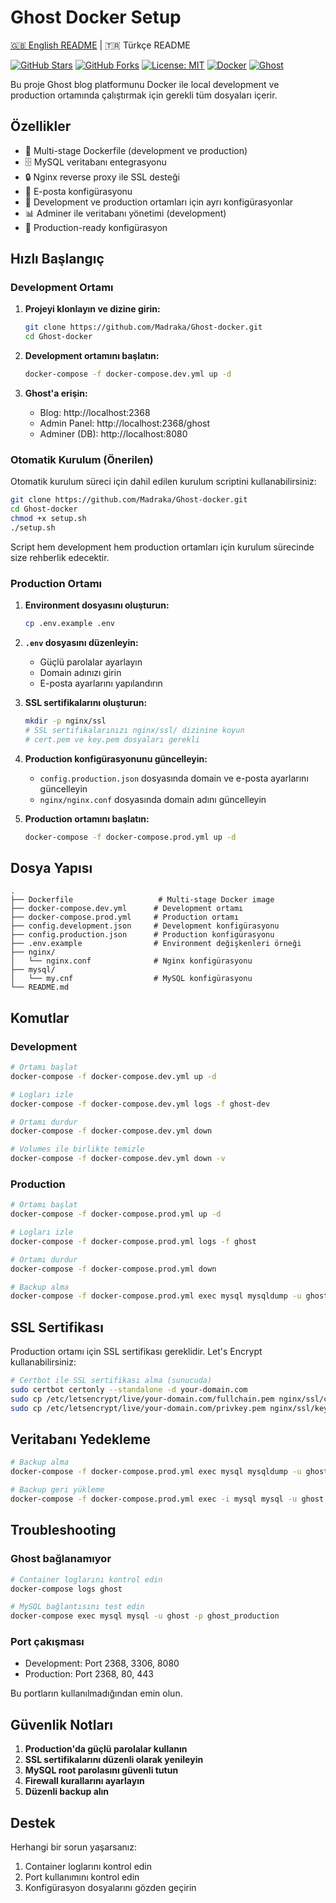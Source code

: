 # Ghost Docker Setup

[🇬🇧 English README](README.md) | 🇹🇷 Türkçe README

[![GitHub Stars](https://img.shields.io/github/stars/Madraka/Ghost-docker?style=social)](https://github.com/Madraka/Ghost-docker/stargazers)
[![GitHub Forks](https://img.shields.io/github/forks/Madraka/Ghost-docker?style=social)](https://github.com/Madraka/Ghost-docker/network/members)
[![License: MIT](https://img.shields.io/badge/License-MIT-yellow.svg)](https://opensource.org/licenses/MIT)
[![Docker](https://img.shields.io/badge/Docker-Ready-blue.svg)](https://www.docker.com/)
[![Ghost](https://img.shields.io/badge/Ghost-5.x-green.svg)](https://ghost.org/)

Bu proje Ghost blog platformunu Docker ile local development ve production ortamında çalıştırmak için gerekli tüm dosyaları içerir.

## Özellikler

- 🐳 Multi-stage Dockerfile (development ve production)
- 🗄️ MySQL veritabanı entegrasyonu
- 🔒 Nginx reverse proxy ile SSL desteği
- 📧 E-posta konfigürasyonu
- 🔧 Development ve production ortamları için ayrı konfigürasyonlar
- 📊 Adminer ile veritabanı yönetimi (development)
- 🚀 Production-ready konfigürasyon

## Hızlı Başlangıç

### Development Ortamı

1. **Projeyi klonlayın ve dizine girin:**
   ```bash
   git clone https://github.com/Madraka/Ghost-docker.git
   cd Ghost-docker
   ```

2. **Development ortamını başlatın:**
   ```bash
   docker-compose -f docker-compose.dev.yml up -d
   ```

3. **Ghost'a erişin:**
   - Blog: http://localhost:2368
   - Admin Panel: http://localhost:2368/ghost
   - Adminer (DB): http://localhost:8080

### Otomatik Kurulum (Önerilen)

Otomatik kurulum süreci için dahil edilen kurulum scriptini kullanabilirsiniz:

```bash
git clone https://github.com/Madraka/Ghost-docker.git
cd Ghost-docker
chmod +x setup.sh
./setup.sh
```

Script hem development hem production ortamları için kurulum sürecinde size rehberlik edecektir.

### Production Ortamı

1. **Environment dosyasını oluşturun:**
   ```bash
   cp .env.example .env
   ```

2. **`.env` dosyasını düzenleyin:**
   - Güçlü parolalar ayarlayın
   - Domain adınızı girin
   - E-posta ayarlarını yapılandırın

3. **SSL sertifikalarını oluşturun:**
   ```bash
   mkdir -p nginx/ssl
   # SSL sertifikalarınızı nginx/ssl/ dizinine koyun
   # cert.pem ve key.pem dosyaları gerekli
   ```

4. **Production konfigürasyonunu güncelleyin:**
   - `config.production.json` dosyasında domain ve e-posta ayarlarını güncelleyin
   - `nginx/nginx.conf` dosyasında domain adını güncelleyin

5. **Production ortamını başlatın:**
   ```bash
   docker-compose -f docker-compose.prod.yml up -d
   ```

## Dosya Yapısı

```
.
├── Dockerfile                   # Multi-stage Docker image
├── docker-compose.dev.yml      # Development ortamı
├── docker-compose.prod.yml     # Production ortamı
├── config.development.json     # Development konfigürasyonu
├── config.production.json      # Production konfigürasyonu
├── .env.example                # Environment değişkenleri örneği
├── nginx/
│   └── nginx.conf              # Nginx konfigürasyonu
├── mysql/
│   └── my.cnf                  # MySQL konfigürasyonu
└── README.md
```

## Komutlar

### Development

```bash
# Ortamı başlat
docker-compose -f docker-compose.dev.yml up -d

# Logları izle
docker-compose -f docker-compose.dev.yml logs -f ghost-dev

# Ortamı durdur
docker-compose -f docker-compose.dev.yml down

# Volumes ile birlikte temizle
docker-compose -f docker-compose.dev.yml down -v
```

### Production

```bash
# Ortamı başlat
docker-compose -f docker-compose.prod.yml up -d

# Logları izle
docker-compose -f docker-compose.prod.yml logs -f ghost

# Ortamı durdur
docker-compose -f docker-compose.prod.yml down

# Backup alma
docker-compose -f docker-compose.prod.yml exec mysql mysqldump -u ghost -p ghost_production > backup.sql
```

## SSL Sertifikası

Production ortamı için SSL sertifikası gereklidir. Let's Encrypt kullanabilirsiniz:

```bash
# Certbot ile SSL sertifikası alma (sunucuda)
sudo certbot certonly --standalone -d your-domain.com
sudo cp /etc/letsencrypt/live/your-domain.com/fullchain.pem nginx/ssl/cert.pem
sudo cp /etc/letsencrypt/live/your-domain.com/privkey.pem nginx/ssl/key.pem
```

## Veritabanı Yedekleme

```bash
# Backup alma
docker-compose -f docker-compose.prod.yml exec mysql mysqldump -u ghost -p ghost_production > backup_$(date +%Y%m%d_%H%M%S).sql

# Backup geri yükleme
docker-compose -f docker-compose.prod.yml exec -i mysql mysql -u ghost -p ghost_production < backup.sql
```

## Troubleshooting

### Ghost bağlanamıyor
```bash
# Container loglarını kontrol edin
docker-compose logs ghost

# MySQL bağlantısını test edin
docker-compose exec mysql mysql -u ghost -p ghost_production
```

### Port çakışması
- Development: Port 2368, 3306, 8080
- Production: Port 2368, 80, 443

Bu portların kullanılmadığından emin olun.

## Güvenlik Notları

1. **Production'da güçlü parolalar kullanın**
2. **SSL sertifikalarını düzenli olarak yenileyin**
3. **MySQL root parolasını güvenli tutun**
4. **Firewall kurallarını ayarlayın**
5. **Düzenli backup alın**

## Destek

Herhangi bir sorun yaşarsanız:
1. Container loglarını kontrol edin
2. Port kullanımını kontrol edin
3. Konfigürasyon dosyalarını gözden geçirin
